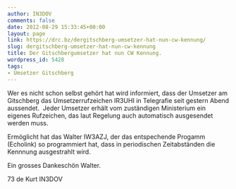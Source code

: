 ```yaml
---
author: IN3DOV
comments: false
date: 2012-08-29 15:33:45+00:00
layout: page
link: https://drc.bz/dergitschberg-umsetzer-hat-nun-cw-kennung/
slug: dergitschberg-umsetzer-hat-nun-cw-kennung
title: Der Gitschbergumsetzer hat nun CW Kennung.
wordpress_id: 5428
tags:
- Umsetzer Gitschberg
---
```


Wer es nicht schon selbst gehört hat wird informiert, dass der Umsetzer am Gitschberg das Umsetzerrufzeichen IR3UHI in Telegrafie seit gestern Abend aussendet.  Jeder Umsetzer erhält vom zuständigen Ministerium ein eigenes Rufzeichen, das laut Regelung auch automatisch ausgesendet werden muss.

Ermöglicht hat das Walter IW3AZJ, der das entspechende Progamm (Echolink) so programmiert hat, dass in periodischen Zeitabständen die Kennnung ausgestrahlt wird.

Ein grosses Dankeschön Walter.

73 de Kurt IN3DOV



